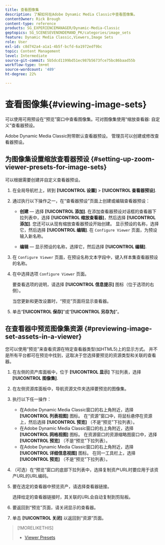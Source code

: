 ```yaml
---
title: 查看图像集
description: 了解如何在Adobe Dynamic Media Classic中查看图像集。
contentOwner: Rick Brough
content-type: reference
products: SG_EXPERIENCEMANAGER/Dynamic-Media-Classic
geptopics: SG_SCENESEVENONDEMAND_PK/categories/image_sets
feature: Dynamic Media Classic,Viewers,Image Sets
role: User
exl-id: c8d742a4-a1a1-4b5f-bcfd-6a1972edf9bc
topic: Content Management
level: Intermediate
source-git-commit: 5b5dcd1199bd51ec987b5673fce75bc86baad55b
workflow-type: tm+mt
source-wordcount: '489'
ht-degree: 22%

---
```


# 查看图像集{#viewing-image-sets}

可以使用可用预设在“预览”窗口中查看图像集。可对图像集使用“缩放查看器: 自定义”查看器预设。

Adobe Dynamic Media Classic附带默认查看器预设。 管理员可以创建或修改查看器预设。

## 为图像集设置缩放查看器预设 {#setting-up-zoom-viewer-presets-for-image-sets}

可以根据需要创建并自定义查看器预设。

1. 在全局导航栏上，转到 **[!UICONTROL 设置]** > **[!UICONTROL 查看器预设]**.
1. 通过执行以下操作之一，在“查看器预设”页面上创建或编辑查看器预设：

   * **创建**  — 选择 **[!UICONTROL 添加]**. 在添加查看器预设对话框的查看器下拉列表中，选择 **[!UICONTROL 缩放查看器]**，然后选择 **[!UICONTROL 添加]**. 您还可以从现有缩放查看器预设开始创建。 显示预设的名称，选择它，然后选择 **[!UICONTROL 编辑]**. 在 `Configure Viewer` 页面，为预设输入新名称。

   * **编辑**  — 显示预设的名称，选择它，然后选择 **[!UICONTROL 编辑]**.

1. 在 `Configure Viewer` 页面，在预设名称文本字段中，键入样本集查看器预设的名称。
1. 在中选择选项 `Configure Viewer` 页面。

   要查看选项的说明，请选择 **[!UICONTROL 信息提示]** 图标（位于选项的右侧）。

   当您更新和更改设置时，“预览”页面将显示查看器。

1. 单击“**[!UICONTROL 保存]**”或“**[!UICONTROL 另存为]**”。

## 在查看器中预览图像集资源 {#previewing-image-set-assets-in-a-viewer}

您可以使用“预览”来查看资源在特定查看器类型(如HTML5)上的显示方式。 并不是所有平台都可在预览中找到，这取决于您选择要预览的资源类型和关联的查看器。

1. 在左侧的资产库面板中，位于 **[!UICONTROL 显示]** 下拉列表，选择 **[!UICONTROL 图像集]**.
1. 在左侧资源库面板中，导航资源文件夹选择要预览的图像集。
1. 执行以下任一操作：

   * 在Adobe Dynamic Media Classic窗口的右上角附近，选择 **[!UICONTROL 列表视图]** 图标。 在“资源”窗口中，将鼠标悬停在资源上，然后选择 **[!UICONTROL 预览]** （不是“预览”下拉列表）。
   * 在Adobe Dynamic Media Classic窗口的右上角附近，选择 **[!UICONTROL 网格视图]** 图标。 在资源窗口的资源缩略图窗口中，选择 **[!UICONTROL 预览]** （不是“预览”下拉列表）。
   * 在Adobe Dynamic Media Classic窗口的右上角附近，选择 **[!UICONTROL 详细信息视图]** 图标。 在同一工具栏上，选择 **[!UICONTROL 预览]** （不是“预览”下拉列表）。

1. （可选）在“预览”窗口的底部下拉列表中，选择复制资产URL时要应用于该资产URL的URL编码。
1. 要在选定的查看器中预览资产，请选择查看器链接。

   选择给定的查看器链接时，其关联的URL会自动复制到剪贴板。

1. 要返回到“预览”页面，请关闭显示的查看器。
1. 单击 **[!UICONTROL 关闭]** 以返回到“资源”页面。

>[!MORELIKETHIS]
>
>* [Viewer Presets](application-setup.md#viewer_presets)
